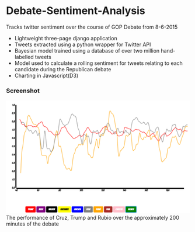 # Debate-Sentiment-Analysis
Tracks twitter sentiment over the course of GOP Debate from 8-6-2015
* Lightweight three-page django application
* Tweets extracted using a python wrapper for Twitter API
* Bayesian model trained using a database of over two million hand-labelled tweets
* Model used to calculate a rolling sentiment for tweets relating to each candidate during the Republican debate
* Charting in Javascript(D3)

### Screenshot
![alt text](https://github.com/adamrj/Debate-Sentiment-Analysis/blob/master/project/sentiment/static/sentiment/screen_shot_1.png "Logo Title Text 1")
The performance of Cruz, Trump and Rubio over the approximately 200 minutes of the debate

